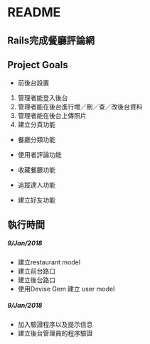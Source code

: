 README
========

Rails完成餐廳評論網
-----------------

## Project Goals

* 前後台設置

1. 管理者能登入後台
2. 管理者能在後台進行增／刪／查／改後台資料
3. 管理者能在後台上傳照片
4. 建立分頁功能

* 餐廳分類功能

* 使用者評論功能

* 收藏餐廳功能

* 追蹤達人功能

* 建立好友功能

## 執行時間

##### 9/Jan/2018

- 建立restaurant model
- 建立前台路口
- 建立後台路口
- 使用Devise Gem 建立 user model

##### 9/Jan/2018

- 加入驗證程序以及提示信息
- 建立後台管理員的程序驗證
